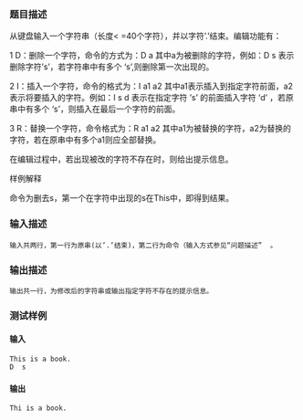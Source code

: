 ### 题目描述

从键盘输入一个字符串（长度< =40个字符），并以字符’.’结束。编辑功能有：

1  D：删除一个字符，命令的方式为：D  a  其中a为被删除的字符，例如：D  s  表示删除字符’s’，若字符串中有多个  ‘s’,则删除第一次出现的。

2  I：插入一个字符，命令的格式为：I  a1  a2  其中a1表示插入到指定字符前面，a2表示将要插入的字符。例如：I  s  d  表示在指定字符  ’s’  的前面插入字符  ‘d’  ，若原串中有多个 ‘s’，则插入在最后一个字符的前面。

3  R：替换一个字符，命令格式为：R  a1  a2  其中a1为被替换的字符，a2为替换的字符，若在原串中有多个a1则应全部替换。

在编辑过程中，若出现被改的字符不存在时，则给出提示信息。

样例解释

命令为删去s，第一个在字符中出现的s在This中，即得到结果。

### 输入描述

```
输入共两行，第一行为原串(以’.’结束)，第二行为命令（输入方式参见“问题描述”  。
```
### 输出描述

```
输出共一行，为修改后的字符串或输出指定字符不存在的提示信息。 
```

### 测试样例
#### 输入
```
This is a book. 
D  s 

```
#### 输出
```
Thi is a book.
```
